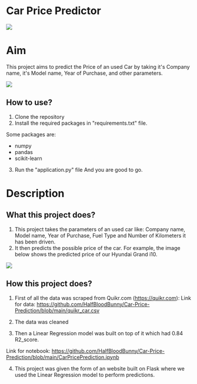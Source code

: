 # Car Price Predictor

<img src="https://github.com/HalfBloodBunny/Car-Price-Prediction/blob/main/demo.png">



# Aim

This project aims to predict the Price of an used Car by taking it's Company name, it's Model name, Year of Purchase, and other parameters.

<img src="https://github.com/HalfBloodBunny/Car-Price-Prediction/blob/main/predict.png">

## How to use?

1. Clone the repository
2. Install the required packages in "requirements.txt" file.

Some packages are:
 - numpy 
 - pandas 
 - scikit-learn

3. Run the "application.py" file
And you are good to go. 

# Description

## What this project does?

1. This project takes the parameters of an used car like: Company name, Model name, Year of Purchase, Fuel Type and Number of Kilometers it has been driven.
2. It then predicts the possible price of the car. For example, the image below shows the predicted price of our Hyundai Grand i10. 

<img src="https://github.com/HalfBloodBunny/Car-Price-Prediction/blob/main/predict.png">

## How this project does?

1. First of all the data was scraped from Quikr.com (https://quikr.com):
Link for data: https://github.com/HalfBloodBunny/Car-Price-Prediction/blob/main/quikr_car.csv

2. The data was cleaned

3. Then a Linear Regression model was built on top of it which had 0.84 R2_score.

Link for notebook: https://github.com/HalfBloodBunny/Car-Price-Prediction/blob/main/CarPricePrediction.ipynb

4. This project was given the form of an website built on Flask where we used the Linear Regression model to perform predictions.

